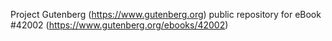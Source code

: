 Project Gutenberg (https://www.gutenberg.org) public repository for eBook #42002 (https://www.gutenberg.org/ebooks/42002)
